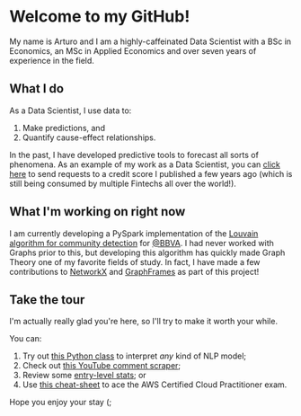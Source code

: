 # Welcome to my GitHub!
My name is Arturo and I am a highly-caffeinated Data Scientist with a BSc in Economics, an MSc in Applied Economics and over seven years of experience in the field.

## What I do
As a Data Scientist, I use data to:
1. Make predictions, and
2. Quantify cause-effect relationships.

In the past, I have developed predictive tools to forecast all sorts of phenomena. As an example of my work as a Data Scientist, you can [click here](https://developer.circulodecredito.com.mx/producto/fintech-score-simulacion) to send requests to a credit score I published a few years ago (which is still being consumed by multiple Fintechs all over the world!).

## What I'm working on right now
I am currently developing a PySpark implementation of the [Louvain algorithm for community detection](https://arxiv.org/abs/0803.0476) for [@BBVA](https://www.bbva.com/). I had never worked with Graphs prior to this, but developing this algorithm has quickly made Graph Theory one of my favorite fields of study. In fact, I have made a few contributions to [NetworkX](https://github.com/networkx) and [GraphFrames](https://graphframes.github.io/graphframes/docs/_site/index.html) as part of this project!

## Take the tour
I'm actually really glad you're here, so I'll try to make it worth your while.

You can:
1. Try out [this Python class](https://github.com/ArturoSbr/understanding-vadr/blob/main/cod/03-lime/lime.py) to interpret *any* kind of NLP model;
2. Check out [this YouTube comment scraper](https://github.com/ArturoSbr/youtube-dislike-count/blob/main/cod/01_data/youtube.py);
3. Review some [entry-level stats](https://github.com/ArturoSbr/statistics-in-python); or
4. Use [this cheat-sheet](https://github.com/ArturoSbr/aws-ccp-cheat-sheet) to ace the AWS Certified Cloud Practitioner exam.

Hope you enjoy your stay (;
